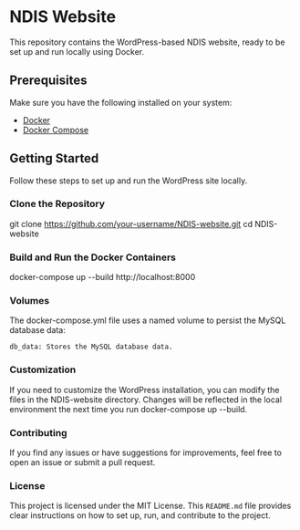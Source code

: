 # NDIS Website

This repository contains the WordPress-based NDIS website, ready to be set up and run locally using Docker.

## Prerequisites

Make sure you have the following installed on your system:

- [Docker](https://docs.docker.com/get-docker/)
- [Docker Compose](https://docs.docker.com/compose/install/)

## Getting Started

Follow these steps to set up and run the WordPress site locally.

### Clone the Repository

git clone https://github.com/your-username/NDIS-website.git
cd NDIS-website

### Build and Run the Docker Containers

docker-compose up --build
http://localhost:8000

### Volumes

The docker-compose.yml file uses a named volume to persist the MySQL database data:

    db_data: Stores the MySQL database data.

### Customization

If you need to customize the WordPress installation, you can modify the files in the NDIS-website directory. Changes will be reflected in the local environment the next time you run docker-compose up --build.

### Contributing

If you find any issues or have suggestions for improvements, feel free to open an issue or submit a pull request.

### License

This project is licensed under the MIT License.
This `README.md` file provides clear instructions on how to set up, run, and contribute to the project.
